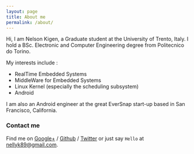 ```yaml
---
layout: page
title: About me
permalink: /about/
---
```


Hi, I am Nelson Kigen, a Graduate student at the University of Trento, Italy. 
I hold a BSc. Electronic and Computer Engineering degree from Politecnico do Torino. 

My interests include :
* RealTime Embedded Systems
*  MiddleWare for Embedded Systems
*  Linux Kernel (especially the scheduling subsystem)
*  Android



I am also an Android engineer at the great EverSnap start-up based in San Francisco, California.


### Contact me

Find me on [Google+][google] / [Github][github] / [Twitter][Twitter] or just say `Hello` at 
[nellyk89@gmail.com](nellyk89@gmail.com).


[github]: https://github.com/nkigen
[google]: https://plus.google.com/+nkigen
[twitter]: https://twitter.com/nelsonkigen

